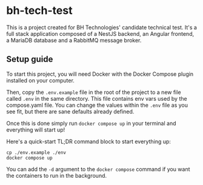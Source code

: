 # bh-tech-test

This is a project created for BH Technologies' candidate technical test.
It's a full stack application composed of a NestJS backend, an Angular frontend,
a MariaDB database and a RabbitMQ message broker.

## Setup guide

To start this project, you will need Docker with the Docker Compose plugin
installed on your computer.

Then, copy the `.env.example` file in the root of the project
to a new file called `.env` in the same directory. This file contains env vars used by
the compose.yaml file. You can change the values within the `.env` file as you see fit,
but there are sane defaults already defined.

Once this is done simply run `docker compose up` in your terminal and everything will
start up!

Here's a quick-start TL;DR command block to start everything up:
```
cp ./env.example ./env
docker compose up
```
You can add the `-d` argument to the `docker compose` command if you want the
containers to run in the background.